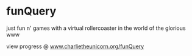 funQuery
========

just fun n' games with a virtual rollercoaster in the world of the glorious www

view progress @ www.charlietheunicorn.org/funQuery